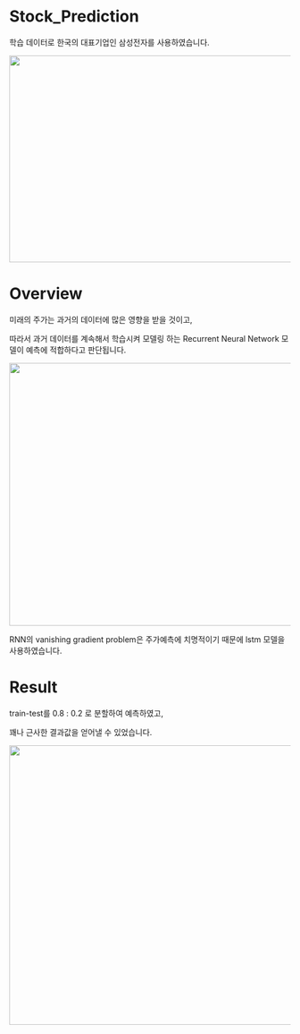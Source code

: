 # Stock_Prediction

학습 데이터로 한국의 대표기업인 삼성전자를 사용하였습니다.

<img src="https://user-images.githubusercontent.com/50981989/89871074-c6f88b00-dbf1-11ea-855c-a6d2e7b41975.PNG"  width="700" height="370">

# Overview

미래의 주가는 과거의 데이터에 많은 영향을 받을 것이고,

따라서 과거 데이터를 계속해서 학습시켜 모델링 하는 Recurrent Neural Network 모델이 예측에 적합하다고 판단됩니다.

<img src="https://user-images.githubusercontent.com/50981989/89870391-bbf12b00-dbf0-11ea-8783-b926b186efd1.png"  width="600" height="470">

RNN의 vanishing gradient problem은 주가예측에 치명적이기 때문에 lstm 모델을 사용하였습니다.


# Result

train-test를 0.8 : 0.2 로 분할하여 예측하였고,

꽤나 근사한 결과값을 얻어낼 수 있었습니다.

<img src="https://user-images.githubusercontent.com/50981989/89870395-bc89c180-dbf0-11ea-86fb-49e9344df451.PNG"  width="900" height="500">

